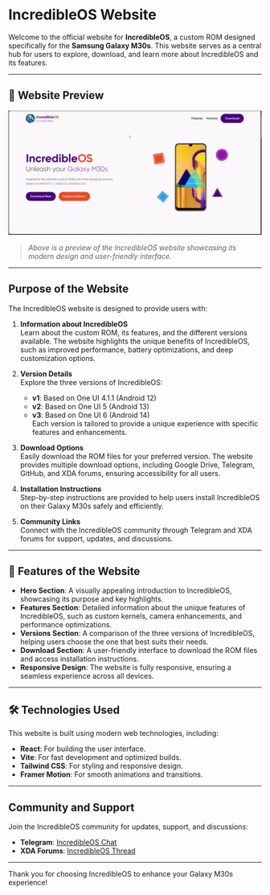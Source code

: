 # IncredibleOS Website

Welcome to the official website for **IncredibleOS**, a custom ROM designed specifically for the **Samsung Galaxy M30s**. This website serves as a central hub for users to explore, download, and learn more about IncredibleOS and its features.

---

## 🌟 Website Preview

![IncredibleOS Website Preview](./public/gif.gif)

> *Above is a preview of the IncredibleOS website showcasing its modern design and user-friendly interface.*

---

## Purpose of the Website

The IncredibleOS website is designed to provide users with:

1. **Information about IncredibleOS**  
   Learn about the custom ROM, its features, and the different versions available. The website highlights the unique benefits of IncredibleOS, such as improved performance, battery optimizations, and deep customization options.

2. **Version Details**  
   Explore the three versions of IncredibleOS:
   - **v1**: Based on One UI 4.1.1 (Android 12)
   - **v2**: Based on One UI 5 (Android 13)
   - **v3**: Based on One UI 6 (Android 14)  
   Each version is tailored to provide a unique experience with specific features and enhancements.

3. **Download Options**  
   Easily download the ROM files for your preferred version. The website provides multiple download options, including Google Drive, Telegram, GitHub, and XDA forums, ensuring accessibility for all users.

4. **Installation Instructions**  
   Step-by-step instructions are provided to help users install IncredibleOS on their Galaxy M30s safely and efficiently.

5. **Community Links**  
   Connect with the IncredibleOS community through Telegram and XDA forums for support, updates, and discussions.

---

## 🚀 Features of the Website

- **Hero Section**: A visually appealing introduction to IncredibleOS, showcasing its purpose and key highlights.
- **Features Section**: Detailed information about the unique features of IncredibleOS, such as custom kernels, camera enhancements, and performance optimizations.
- **Versions Section**: A comparison of the three versions of IncredibleOS, helping users choose the one that best suits their needs.
- **Download Section**: A user-friendly interface to download the ROM files and access installation instructions.
- **Responsive Design**: The website is fully responsive, ensuring a seamless experience across all devices.

---

## 🛠️ Technologies Used

This website is built using modern web technologies, including:

- **React**: For building the user interface.
- **Vite**: For fast development and optimized builds.
- **Tailwind CSS**: For styling and responsive design.
- **Framer Motion**: For smooth animations and transitions.

---


## Community and Support

Join the IncredibleOS community for updates, support, and discussions:

- **Telegram**: [IncredibleOS Chat](https://t.me/incredibleOSChat)
- **XDA Forums**: [IncredibleOS Thread](https://xdaforums.com/)

---

Thank you for choosing IncredibleOS to enhance your Galaxy M30s experience!
